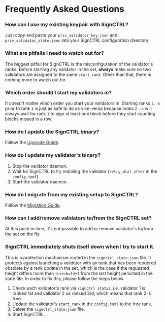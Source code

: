 # Frequently Asked Questions

### How can I use my existing keypair with SignCTRL?

Just copy and paste your `priv_validator_key.json` and `priv_validator_state.json` into your SignCTRL configuration directory.

### What are pitfalls I need to watch out for?

The biggest pitfall for SignCTRL is the misconfiguration of the validator's ranks. Before starting any validator in the set, **always** make sure no two validators are assigned to the same `start_rank`. Other than that, there is nothing more to watch out for.

### Which order should I start my validators in?

It doesn't matter which order you start your validators in. Starting ranks `2..n` prior to rank `1` is just as safe to do as vice-versa because ranks `2..n` will always wait for rank `1` to sign at least one block before they start counting blocks missed in a row.

### How do I update the SignCTRL binary?

Follow the [Upgrade Guide](../guides/upgrade.md).

### How do I update my validator's binary?

1) Stop the validator daemon.
2) Wait for SignCTRL to try redialing the validator (`retry_dial_after` in the `config.toml`).
3) Start the validator daemon.

### How do I migrate from my existing setup to SignCTRL?

Follow the [Migration Guide](../guides/migrate.md).

### How can I add/remove validators to/from the SignCTRL set?

At this point in time, it's not possible to add or remove validator's to/from the set on the fly.

### SignCTRL immediately shuts itself down when I try to start it.

This is a protection mechanism rooted in the `signctrl_state.json` file. It protects against launching a validator with an rank that has been rendered obsolete by a rank update in the set, which is the case if the requested height differs more than `threshold+1` from the last height persisted in the state file. In order to fix this, please follow the steps below.

1) Check each validator's rank via `signctrl status`, i.e. validator 1 is ranked 1st and validator 2 us ranked 3rd, which means that rank 2 is free.
2) Update the validator's `start_rank` in the `config.toml` to the free rank.
3) Delete the `signctrl_state.json` file.
4) Start SignCTRL.
